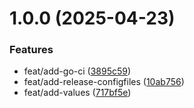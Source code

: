 # 1.0.0 (2025-04-23)


### Features

* feat/add-go-ci ([3895c59](https://github.com/stuttgart-things/kaeffken2/commit/3895c59376e42312c8acca230ee927849daf98d1))
* feat/add-release-configfiles ([10ab756](https://github.com/stuttgart-things/kaeffken2/commit/10ab756921e9a13cad5f66d4b4531ac8a46189b8))
* feat/add-values ([717bf5e](https://github.com/stuttgart-things/kaeffken2/commit/717bf5ecdc7cfa0b77d50726f9cbd3ef9a238a67))
